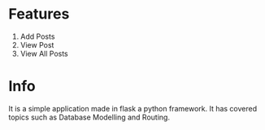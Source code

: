 
# Features
  1. Add Posts
  2. View Post
  3. View All Posts
 
 # Info
 
 It is a simple application made in flask a python framework. It has covered topics such as Database Modelling and Routing.
